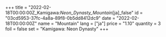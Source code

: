 +++
title = "2022-02-18T00:00:00Z_Kamigawa:_Neon_Dynasty_Mountain_[ja]_false"
id = "03cd5953-37fc-4a8a-89f8-0b5dd8412dc9"
date = "2022-02-18T00:00:00Z"
name = "Mountain"
lang = ["ja"]
price = "1.10"
quantity = 3
foil = false
set = "Kamigawa: Neon Dynasty"
+++
